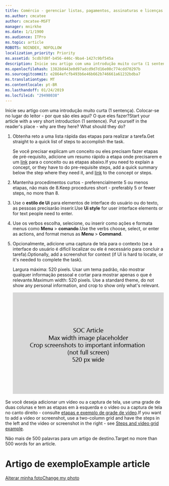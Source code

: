 ```yaml
---
title: Comércio - gerenciar listas, pagamentos, assinaturas e licenças
ms.author: cmcatee
author: cmcatee-MSFT
manager: mnirkhe
ms.date: 1/1/1900
ms.audience: ITPro
ms.topic: article
ROBOTS: NOINDEX, NOFOLLOW
localization_priority: Priority
ms.assetid: 5cdb7d8f-b456-446c-9ba4-1427c9bf545a
description: Inicie seu artigo com uma introdução muito curta (1 sentença). Colocar-se no lugar do leitor - por que são eles aqui? O que eles fazer?
ms.openlocfilehash: 13828d443e0d97adcd9d7d16e00c774cdd70297b
ms.sourcegitcommit: e2864efcfb493b6e46b662b746661a61232bdba7
ms.translationtype: MT
ms.contentlocale: pt-BR
ms.lasthandoff: 01/24/2019
ms.locfileid: "29498038"
---
```

<span data-ttu-id="aece7-p102">Inicie seu artigo com uma introdução muito curta (1 sentença). Colocar-se no lugar do leitor - por que são eles aqui? O que eles fazer?</span><span class="sxs-lookup"><span data-stu-id="aece7-p102">Start your article with a very short introduction (1 sentence). Put yourself in the reader's place - why are they here? What should they do?</span></span> 
  
1. <span data-ttu-id="aece7-108">Obtenha reto a uma lista rápida das etapas para realizar a tarefa.</span><span class="sxs-lookup"><span data-stu-id="aece7-108">Get straight to a quick list of steps to accomplish the task.</span></span>
    
    <span data-ttu-id="aece7-109">Se você precisar explicam um conceito ou eles precisam fazer etapas de pré-requisito, adicione um resumo rápido a etapa onde precisarem e um [link](https://support.office.com/article/f37e7984-cf03-4fde-92d3-82970d7e241b.aspx) para o conceito ou as etapas abaixo.</span><span class="sxs-lookup"><span data-stu-id="aece7-109">If you need to explain a concept, or they have to do pre-requisite steps, add a quick summary below the step where they need it, and [link](https://support.office.com/article/f37e7984-cf03-4fde-92d3-82970d7e241b.aspx) to the concept or steps.</span></span> 
    
2. <span data-ttu-id="aece7-110">Mantenha procedimentos curtos - preferencialmente 5 ou menos etapas, não mais de 8.</span><span class="sxs-lookup"><span data-stu-id="aece7-110">Keep procedures short - preferably 5 or fewer steps, no more than 8.</span></span>
    
3. <span data-ttu-id="aece7-111">Use o **estilo de Ui** para elementos de interface do usuário ou do texto, as pessoas precisarão inserir.</span><span class="sxs-lookup"><span data-stu-id="aece7-111">Use **Ui style** for user interface elements or for text people need to enter.</span></span> 
    
4. <span data-ttu-id="aece7-112">Use os verbos escolha, selecione, ou inserir como ações e formata menus como **Menu** \> **comando**.</span><span class="sxs-lookup"><span data-stu-id="aece7-112">Use the verbs choose, select, or enter as actions, and format menus as **Menu** \> **Command**.</span></span>
    
5. <span data-ttu-id="aece7-113">Opcionalmente, adicione uma captura de tela para o contexto (se a interface do usuário é difícil localizar ou ele é necessário para concluir a tarefa).</span><span class="sxs-lookup"><span data-stu-id="aece7-113">Optionally, add a screenshot for context (if UI is hard to locate, or it's needed to complete the task).</span></span>
    
    <span data-ttu-id="aece7-p103">Largura máxima: 520 pixels. Usar um tema padrão, não mostrar qualquer informação pessoal e cortar para mostrar apenas o que é relevante.</span><span class="sxs-lookup"><span data-stu-id="aece7-p103">Maximum width: 520 pixels. Use a standard theme, do not show any personal information, and crop to show only what's relevant.</span></span> 
    
    ![Espaço reservado - largura máxima de arte do artigo SOC é 520 pixels](media/7d43d3be-8658-4a5b-aa15-ed62a47a2b24.png)
  
<span data-ttu-id="aece7-117">Se você deseja adicionar um vídeo ou a captura de tela, use uma grade de duas colunas e tem as etapas em à esquerda e o vídeo ou a captura de tela no canto direito - consulte [etapas e exemplo de grade de vídeo](https://support.office.com/article/14ce8e82-efa0-47f5-bb84-94f078db3dae.aspx).</span><span class="sxs-lookup"><span data-stu-id="aece7-117">If you want to add a video or screenshot, use a two-column grid and have the steps in the left and the video or screenshot in the right - see [Steps and video grid example](https://support.office.com/article/14ce8e82-efa0-47f5-bb84-94f078db3dae.aspx).</span></span> 
  
<span data-ttu-id="aece7-118">Não mais de 500 palavras para um artigo de destino.</span><span class="sxs-lookup"><span data-stu-id="aece7-118">Target no more than 500 words for an article.</span></span>
  
# <a name="example-article"></a><span data-ttu-id="aece7-119">Artigo de exemplo</span><span class="sxs-lookup"><span data-stu-id="aece7-119">Example article</span></span>

[<span data-ttu-id="aece7-120">Alterar minha foto</span><span class="sxs-lookup"><span data-stu-id="aece7-120">Change my photo</span></span>](https://support.office.com/article/555376e0-1fca-49ba-8434-307a0525c767.aspx)
  

